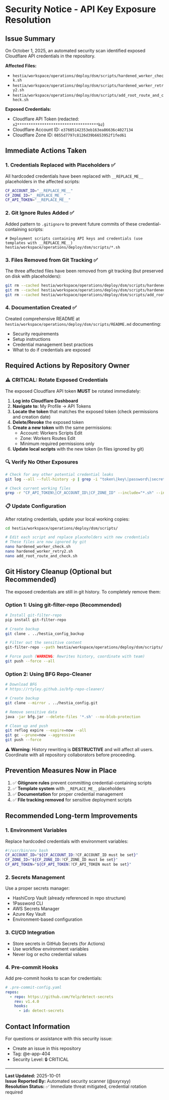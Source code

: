 # Security Notice - API Key Exposure Resolution

## Issue Summary

On October 1, 2025, an automated security scan identified exposed Cloudflare API credentials in the repository.

**Affected Files:**
- `hestia/workspace/operations/deploy/dsm/scripts/hardened_worker_check.sh`
- `hestia/workspace/operations/deploy/dsm/scripts/hardened_worker_retry2.sh`
- `hestia/workspace/operations/deploy/dsm/scripts/add_root_route_and_check.sh`

**Exposed Credentials:**
- Cloudflare API Token (redacted: `x2************************************bz`)
- Cloudflare Account ID: `e37605142353eb163ea86636c4027134`
- Cloudflare Zone ID: `0855d7797c8126d39b6653952f1fed61`

## Immediate Actions Taken

### 1. Credentials Replaced with Placeholders ✅

All hardcoded credentials have been replaced with `__REPLACE_ME__` placeholders in the affected scripts:

```bash
CF_ACCOUNT_ID="__REPLACE_ME__"
CF_ZONE_ID="__REPLACE_ME__"
CF_API_TOKEN="__REPLACE_ME__"
```

### 2. Git Ignore Rules Added ✅

Added pattern to `.gitignore` to prevent future commits of these credential-containing scripts:

```gitignore
# Deployment scripts containing API keys and credentials (use templates with __REPLACE_ME__)
hestia/workspace/operations/deploy/dsm/scripts/*.sh
```

### 3. Files Removed from Git Tracking ✅

The three affected files have been removed from git tracking (but preserved on disk with placeholders):

```bash
git rm --cached hestia/workspace/operations/deploy/dsm/scripts/hardened_worker_check.sh
git rm --cached hestia/workspace/operations/deploy/dsm/scripts/hardened_worker_retry2.sh
git rm --cached hestia/workspace/operations/deploy/dsm/scripts/add_root_route_and_check.sh
```

### 4. Documentation Created ✅

Created comprehensive README at `hestia/workspace/operations/deploy/dsm/scripts/README.md` documenting:
- Security requirements
- Setup instructions
- Credential management best practices
- What to do if credentials are exposed

## Required Actions by Repository Owner

### ⚠️ CRITICAL: Rotate Exposed Credentials

The exposed Cloudflare API token **MUST** be rotated immediately:

1. **Log into Cloudflare Dashboard**
2. **Navigate to:** My Profile → API Tokens
3. **Locate the token** that matches the exposed token (check permissions and creation date)
4. **Delete/Revoke** the exposed token
5. **Create a new token** with the same permissions:
   - Account: Workers Scripts Edit
   - Zone: Workers Routes Edit
   - Minimum required permissions only
6. **Update local scripts** with the new token (in files ignored by git)

### 🔍 Verify No Other Exposures

```bash
# Check for any other potential credential leaks
git log --all --full-history -p | grep -i "token\|key\|password\|secret" | less

# Check current working files
grep -r "CF_API_TOKEN\|CF_ACCOUNT_ID\|CF_ZONE_ID" --include="*.sh" --include="*.yaml"
```

### 📋 Update Configuration

After rotating credentials, update your local working copies:

```bash
cd hestia/workspace/operations/deploy/dsm/scripts/

# Edit each script and replace placeholders with new credentials
# These files are now ignored by git
nano hardened_worker_check.sh
nano hardened_worker_retry2.sh
nano add_root_route_and_check.sh
```

## Git History Cleanup (Optional but Recommended)

The exposed credentials are still in git history. To completely remove them:

### Option 1: Using git-filter-repo (Recommended)

```bash
# Install git-filter-repo
pip install git-filter-repo

# Create backup
git clone . ../hestia_config_backup

# Filter out the sensitive content
git-filter-repo --path hestia/workspace/operations/deploy/dsm/scripts/ --invert-paths

# Force push (WARNING: Rewrites history, coordinate with team)
git push --force --all
```

### Option 2: Using BFG Repo-Cleaner

```bash
# Download BFG
# https://rtyley.github.io/bfg-repo-cleaner/

# Create backup
git clone --mirror . ../hestia_config.git

# Remove sensitive data
java -jar bfg.jar --delete-files '*.sh' --no-blob-protection

# Clean up and push
git reflog expire --expire=now --all
git gc --prune=now --aggressive
git push --force
```

⚠️ **Warning:** History rewriting is **DESTRUCTIVE** and will affect all users. Coordinate with all repository collaborators before proceeding.

## Prevention Measures Now in Place

1. ✅ **Gitignore rules** prevent committing credential-containing scripts
2. ✅ **Template system** with `__REPLACE_ME__` placeholders
3. ✅ **Documentation** for proper credential management
4. ✅ **File tracking removed** for sensitive deployment scripts

## Recommended Long-term Improvements

### 1. Environment Variables

Replace hardcoded credentials with environment variables:

```bash
#!/usr/bin/env bash
CF_ACCOUNT_ID="${CF_ACCOUNT_ID:?CF_ACCOUNT_ID must be set}"
CF_ZONE_ID="${CF_ZONE_ID:?CF_ZONE_ID must be set}"
CF_API_TOKEN="${CF_API_TOKEN:?CF_API_TOKEN must be set}"
```

### 2. Secrets Management

Use a proper secrets manager:
- HashiCorp Vault (already referenced in repo structure)
- 1Password CLI
- AWS Secrets Manager
- Azure Key Vault
- Environment-based configuration

### 3. CI/CD Integration

- Store secrets in GitHub Secrets (for Actions)
- Use workflow environment variables
- Never log or echo credential values

### 4. Pre-commit Hooks

Add pre-commit hooks to scan for credentials:

```yaml
# .pre-commit-config.yaml
repos:
  - repo: https://github.com/Yelp/detect-secrets
    rev: v1.4.0
    hooks:
      - id: detect-secrets
```

## Contact Information

For questions or assistance with this security issue:
- Create an issue in this repository
- Tag: @e-app-404
- Security Level: 🔒 CRITICAL

---

**Last Updated:** 2025-10-01  
**Issue Reported By:** Automated security scanner (@sxyrxyy)  
**Resolution Status:** ✅ Immediate threat mitigated, credential rotation required
